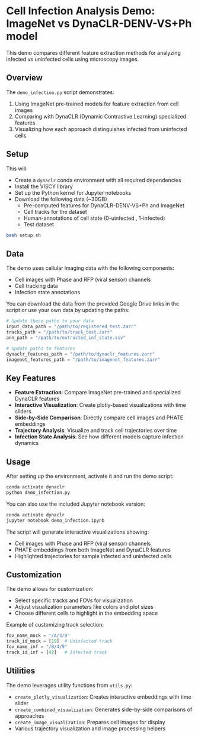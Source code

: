 # Cell Infection Analysis Demo: ImageNet vs DynaCLR-DENV-VS+Ph model

This demo compares different feature extraction methods for analyzing infected vs uninfected cells using microscopy images.

## Overview

The `demo_infection.py` script demonstrates:

1. Using ImageNet pre-trained models for feature extraction from cell images
2. Comparing with DynaCLR (Dynamic Contrastive Learning) specialized features
3. Visualizing how each approach distinguishes infected from uninfected cells

## Setup

This will:
- Create a `dynaclr` conda environment with all required dependencies
- Install the VISCY library
- Set up the Python kernel for Jupyter notebooks
- Download the following data (~30GB)
    - Pre-computed features for DynaCLR-DENV-VS+Ph and ImageNet
    - Cell tracks for the dataset
    - Human-annotations of cell state (0-uinfected , 1-infected)
    - Test dataset

```bash
bash setup.sh
```

## Data

The demo uses cellular imaging data with the following components:
- Cell images with Phase and RFP (viral sensor) channels
- Cell tracking data
- Infection state annotations

You can download the data from the provided Google Drive links in the script or use your own data by updating the paths:

```python
# Update these paths to your data
input_data_path = "/path/to/registered_test.zarr"
tracks_path = "/path/to/track_test.zarr"
ann_path = "/path/to/extracted_inf_state.csv"

# Update paths to features 
dynaclr_features_path = "/path/to/dynaclr_features.zarr"
imagenet_features_path = "/path/to/imagenet_features.zarr"
```

## Key Features

- **Feature Extraction**: Compare ImageNet pre-trained and specialized DynaCLR features
- **Interactive Visualization**: Create plotly-based visualizations with time sliders
- **Side-by-Side Comparison**: Directly compare cell images and PHATE embeddings
- **Trajectory Analysis**: Visualize and track cell trajectories over time
- **Infection State Analysis**: See how different models capture infection dynamics

## Usage

After setting up the environment, activate it and run the demo script:

```bash
conda activate dynaclr
python demo_infection.py
```

You can also use the included Jupyter notebook version:

```bash
conda activate dynaclr
jupyter notebook demo_infection.ipynb
```

The script will generate interactive visualizations showing:
- Cell images with Phase and RFP (viral sensor) channels
- PHATE embeddings from both ImageNet and DynaCLR features
- Highlighted trajectories for sample infected and uninfected cells

## Customization

The demo allows for customization:
- Select specific tracks and FOVs for visualization
- Adjust visualization parameters like colors and plot sizes
- Choose different cells to highlight in the embedding space

Example of customizing track selection:
```python
fov_name_mock = "/A/3/9"
track_id_mock = [19]  # Uninfected track
fov_name_inf = "/B/4/9"
track_id_inf = [42]   # Infected track
```

## Utilities

The demo leverages utility functions from `utils.py`:
- `create_plotly_visualization`: Creates interactive embeddings with time slider
- `create_combined_visualization`: Generates side-by-side comparisons of approaches
- `create_image_visualization`: Prepares cell images for display
- Various trajectory visualization and image processing helpers
